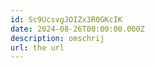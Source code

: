 ```yaml
---
id: Sc9UcsvgJOIZx3R0GKcIK
date: 2024-08-26T00:00:00.000Z
description: omschrij
url: the url
---
```

